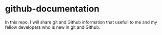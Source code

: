 # github-documentation
In this repo, I will share git and Github information that usefull to me and my fellow developers who is new in git and Github.

